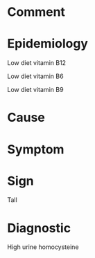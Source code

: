 # Comment

# Epidemiology

Low diet vitamin B12

Low diet vitamin B6

Low diet vitamin B9

# Cause

# Symptom

# Sign

Tall

# Diagnostic

High urine homocysteine
